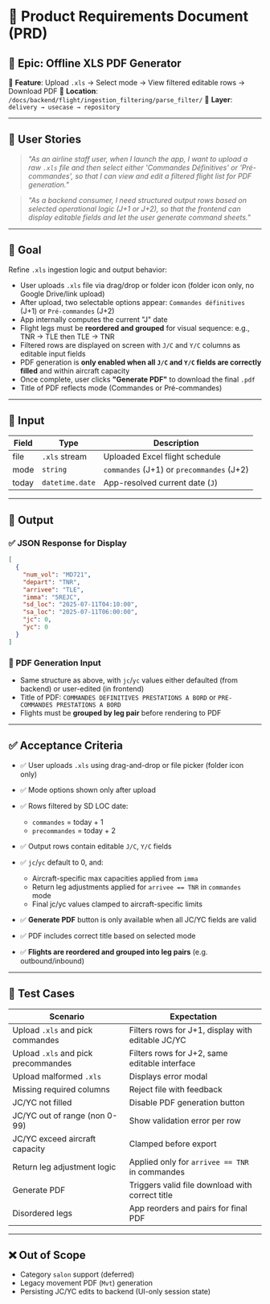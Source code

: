 # 📘 Product Requirements Document (PRD)

## 🧱 Epic: Offline XLS PDF Generator

🔧 **Feature**: Upload `.xls` → Select mode → View filtered editable rows → Download PDF
📂 **Location**: `/docs/backend/flight/ingestion_filtering/parse_filter/`
📁 **Layer**: `delivery → usecase → repository`

---

## 👤 User Stories

> *"As an airline staff user, when I launch the app, I want to upload a raw `.xls` file and then select either 'Commandes Définitives' or 'Pré-commandes', so that I can view and edit a filtered flight list for PDF generation."*

> *"As a backend consumer, I need structured output rows based on selected operational logic (J+1 or J+2), so that the frontend can display editable fields and let the user generate command sheets."*

---

## 🌟 Goal

Refine `.xls` ingestion logic and output behavior:

* User uploads `.xls` file via drag/drop or folder icon (folder icon only, no Google Drive/link upload)
* After upload, two selectable options appear: `Commandes définitives` (J+1) or `Pré-commandes` (J+2)
* App internally computes the current "J" date
* Flight legs must be **reordered and grouped** for visual sequence: e.g., TNR → TLE then TLE → TNR
* Filtered rows are displayed on screen with `J/C` and `Y/C` columns as editable input fields
* PDF generation is **only enabled when all `J/C` and `Y/C` fields are correctly filled** and within aircraft capacity
* Once complete, user clicks **"Generate PDF"** to download the final `.pdf`
* Title of PDF reflects mode (Commandes or Pré-commandes)

---

## 📂 Input

| Field | Type            | Description                               |
| ----- | --------------- | ----------------------------------------- |
| file  | `.xls` stream   | Uploaded Excel flight schedule            |
| mode  | `string`        | `commandes` (J+1) or `precommandes` (J+2) |
| today | `datetime.date` | App-resolved current date (`J`)           |

---

## 📄 Output

### ✅ JSON Response for Display

```json
[
  {
    "num_vol": "MD721",
    "depart": "TNR",
    "arrivee": "TLE",
    "imma": "5REJC",
    "sd_loc": "2025-07-11T04:10:00",
    "sa_loc": "2025-07-11T06:00:00",
    "jc": 0,
    "yc": 0
  }
]
```

### 📄 PDF Generation Input

* Same structure as above, with `jc`/`yc` values either defaulted (from backend) or user-edited (in frontend)
* Title of PDF: `COMMANDES DEFINITIVES PRESTATIONS A BORD` or `PRE-COMMANDES PRESTATIONS A BORD`
* Flights must be **grouped by leg pair** before rendering to PDF

---

## ✅ Acceptance Criteria

* ✅ User uploads `.xls` using drag-and-drop or file picker (folder icon only)
* ✅ Mode options shown only after upload
* ✅ Rows filtered by SD LOC date:

  * `commandes` = today + 1
  * `precommandes` = today + 2
* ✅ Output rows contain editable `J/C`, `Y/C` fields
* ✅ `jc`/`yc` default to 0, and:

  * Aircraft-specific max capacities applied from `imma`
  * Return leg adjustments applied for `arrivee == TNR` in `commandes` mode
  * Final jc/yc values clamped to aircraft-specific limits
* ✅ **Generate PDF** button is only available when all JC/YC fields are valid
* ✅ PDF includes correct title based on selected mode
* ✅ **Flights are reordered and grouped into leg pairs** (e.g. outbound/inbound)

---

## 📝 Test Cases

| Scenario                            | Expectation                                       |
| ----------------------------------- | ------------------------------------------------- |
| Upload `.xls` and pick commandes    | Filters rows for J+1, display with editable JC/YC |
| Upload `.xls` and pick precommandes | Filters rows for J+2, same editable interface     |
| Upload malformed `.xls`             | Displays error modal                              |
| Missing required columns            | Reject file with feedback                         |
| JC/YC not filled                    | Disable PDF generation button                     |
| JC/YC out of range (non 0-99)       | Show validation error per row                     |
| JC/YC exceed aircraft capacity      | Clamped before export                             |
| Return leg adjustment logic         | Applied only for `arrivee == TNR` in commandes    |
| Generate PDF                        | Triggers valid file download with correct title   |
| Disordered legs                     | App reorders and pairs for final PDF              |

---

## ❌ Out of Scope

* Category `salon` support (deferred)
* Legacy movement PDF (`Mvt`) generation
* Persisting JC/YC edits to backend (UI-only session state)
